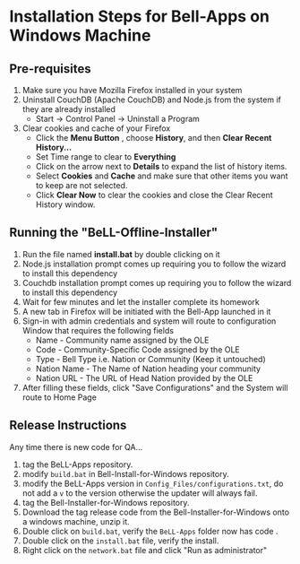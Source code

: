 # Installation Steps for Bell-Apps on Windows Machine
## Pre-requisites
1. Make sure you have Mozilla Firefox installed in your system
2. Uninstall CouchDB (Apache CouchDB) and Node.js from the system if they are already installed
	- Start &rarr; Control Panel &rarr; Uninstall a Program
3. Clear cookies and cache of your Firefox
	- Click the **Menu Button** , choose **History**, and then **Clear Recent History...**
	- Set Time range to clear to **Everything**
	- Click on the arrow next to **Details** to expand the list of history items.
	- Select **Cookies** and **Cache** and make sure that other items you want to keep are not selected.
	- Click **Clear Now** to clear the cookies and close the Clear Recent History window.

## Running the "BeLL-Offline-Installer"
1. Run the file named **install.bat** by double clicking on it
2. Node.js installation prompt comes up requiring you to follow the wizard to install this dependency
3. Couchdb installation prompt comes up requiring you to follow the wizard to install this dependency
4. Wait for few minutes and let the installer complete its homework
5. A new tab in Firefox will be initiated with the Bell-App launched in it
6. Sign-in with admin credentials and system will route to configuration Window that requires the following fields
	- Name - Community name assigned by the OLE
	- Code - Community-Specific Code assigned by the OLE
	- Type - Bell Type i.e. Nation or Community (Keep it untouched)
	- Nation Name - The Name of Nation heading your community
	- Nation URL - The URL of Head Nation provided by the OLE
7. After filling these fields, click "Save Configurations" and the System will route to Home Page


## Release Instructions 
Any time there is new code for QA...
  
1. tag the BeLL-Apps repository.
2. modify `build.bat` in Bell-Install-for-Windows repository.
3. modify the BeLL-Apps version in `Config_Files/configurations.txt`, do not add a `v` to the version otherwise the updater will always fail.
4. tag the Bell-Installer-for-Windows repository. 
5. Download the tag release code from the Bell-Installer-for-Windows onto a windows machine, unzip it.
6. Double click on `build.bat`, verify the `BeLL-Apps` folder now has code  .
7. Double click on the `install.bat` file, verify the install.
8. Right click on the `network.bat` file and click "Run as administrator"
